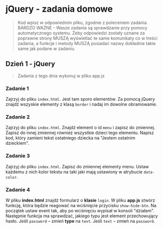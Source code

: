 # jQuery - zadania domowe
> Kod wpisz w odpowiednim pliku, zgodnie z poleceniem zadania.
BARDZO WAŻNE - Wasze zadania są sprawdzanie przy pomocy automatycznego systemu. Żeby odpowiedzi zostały uznane za poprawne strony MUSZĄ wyświetlać te same komunikaty co w treści zadania, a funkcje i metody MUSZĄ posiadać nazwy dokładnie takie same jak podane w zadaniu.


## Dzień 1 - jQuery
> Zadania z tego dnia wykonuj w pliku app.js

### Zadanie 1

Zajrzyj do pliku ```index.html```. Jest tam sporo elementów. Za pomocą jQuery znajdź wszyskie elementy z klasą ```border``` i nadaj im dowolne obramowanie.

### Zadanie 2

Zajrzyj do pliku ```index.html```. Znajdź element o id ```menu``` i zapisz do zmiennej.
Zapisz do innej zmiennej również wszystkie dzieci tego elementu. Napisz kod, który zamieni tekst ostatniego dziecka na "Jestem ostatnim dzieckiem".

### Zadanie 3

Zajrzyj do pliku ```index.html```. Zapisz do zmiennej elementy menu. Ustaw każdemu z nich kolor tekstu na taki jaki mają ustawiony w atrybucie `data-color`.

### Zadanie 4

W pliku **index.html** znajdź formularz o **klasie** ```login```. W pliku **app.js** stwórz funkcję, która będzie reagować na wciśnięcie przycisku ```show-hide-btn```.
Na początek ustaw event tak, aby po wciśnięciu wypisał w konsoli "działam". Następnie funkcja ma sprawdzać, jakiego typu jest element przechowujący hasło. Jeśli ```password``` &ndash; zmień **type** na ```text```. Jeśli ```text``` &ndash; zmień na ```password```.
